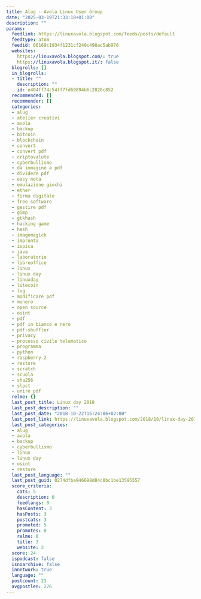```yaml
---
title: Alug - Avola Linux User Group
date: "2025-03-19T21:33:18+01:00"
description: ""
params:
  feedlink: https://linuxavola.blogspot.com/feeds/posts/default
  feedtype: atom
  feedid: 06169c1934f1231cf240c498ac5ab970
  websites:
    https://linuxavola.blogspot.com/: true
    https://linuxavola.blogspot.it/: false
  blogrolls: []
  in_blogrolls:
  - title: ""
    description: ""
    id: e404ff74c54ff7fd69894b6c2820c852
  recommended: []
  recommender: []
  categories:
  - alug
  - atelier creativi
  - avola
  - backup
  - bitcoin
  - blockchain
  - convert
  - convert pdf
  - criptovalute
  - cyberbullismo
  - da immagine a pdf
  - dividere pdf
  - easy nota
  - emulazione giochi
  - ether
  - firma digitale
  - free software
  - gestire pdf
  - gimp
  - gtkhash
  - hacking game
  - hash
  - imagemagick
  - impronta
  - ispica
  - java
  - laboratorio
  - libreoffice
  - linux
  - linux day
  - linuxday
  - litecoin
  - lug
  - modificare pdf
  - monero
  - open source
  - osint
  - pdf
  - pdf in bianco e nero
  - pdf-shuffler
  - privacy
  - processo civile telematico
  - programma
  - python
  - raspberry 2
  - restore
  - scratch
  - scuola
  - sha256
  - slpct
  - unire pdf
  relme: {}
  last_post_title: Linux day 2018
  last_post_description: ""
  last_post_date: "2018-10-22T15:24:06+02:00"
  last_post_link: https://linuxavola.blogspot.com/2018/10/linux-day-2018.html
  last_post_categories:
  - alug
  - avola
  - backup
  - cyberbullismo
  - linux
  - linux day
  - osint
  - restore
  last_post_language: ""
  last_post_guid: 0274dfba946698d84c8bc1be13595557
  score_criteria:
    cats: 5
    description: 0
    feedlangs: 0
    hasContent: 3
    hasPosts: 3
    postcats: 3
    promoted: 5
    promotes: 0
    relme: 0
    title: 3
    website: 2
  score: 24
  ispodcast: false
  isnoarchive: false
  innetwork: true
  language: ""
  postcount: 23
  avgpostlen: 276
---
```

